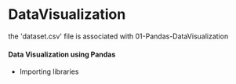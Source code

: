 # DataVisualization


the 'dataset.csv' file is associated with 01-Pandas-DataVisualization

#### Data Visualization using Pandas

- Importing libraries
